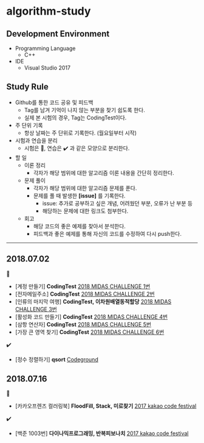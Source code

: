 # algorithm-study

## Development Environment
* Programming Language
    * C++
* IDE
    * Visual Studio 2017

## Study Rule
* Github를 통한 코드 공유 및 피드백
    * Tag를 남겨 기억이 나지 않는 부분을 찾기 쉽도록 한다.    
    * 실제 본 시험의 경우, Tag는 CodingTest이다.
* 주 단위 기록
    * 항상 날짜는 주 단위로 기록한다. (월요일부터 시작)
* 시험과 연습을 분리
    * 시험은 :memo:, 연습은 :heavy_check_mark: 과 같은 모양으로 분리한다.
* 할 일
    * 이론 정리
        * 각자가 해당 범위에 대한 알고리즘 이론 내용을 간단히 정리한다.
    * 문제 풀이
        * 각자가 해당 범위에 대한 알고리즘 문제를 푼다.
        * 문제를 풀 때 발생한 **[issue]** 를 기록한다.
            * issue: 추가로 공부하고 싶은 개념, 어려웠던 부분, 오류가 난 부분 등
            * 해당하는 문제에 대한 링크도 첨부한다.
    * 회고
        * 해당 코드의 좋은 예제를 찾아서 분석한다.
        * 피드백과 좋은 예제를 통해 자신의 코드를 수정하여 다시 push한다.

---

## 2018.07.02
:memo:
* [계정 만들기] __CodingTest__ [2018 MIDAS CHALLENGE 1번](/contents/midas-challenge/풀이/1번.md)
* [전자메일주소] __CodingTest__ [2018 MIDAS CHALLENGE 2번](/contents/midas-challenge/풀이/2번.md)
* [인류의 마지막 여행] __CodingTest, 이차원배열동적할당__ [2018 MIDAS CHALLENGE 3번](/contents/midas-challenge/풀이/3번.md)
* [활성화 코드 만들기] __CodingTest__ [2018 MIDAS CHALLENGE 4번](/contents/midas-challenge/풀이/4번.md)
* [삼항 연산자] __CodingTest__ [2018 MIDAS CHALLENGE 5번](/contents/midas-challenge/풀이/5번.md)
* [가장 큰 영역 찾기] __CodingTest__ [2018 MIDAS CHALLENGE 6번](/contents/midas-challenge/풀이/6번.md)

:heavy_check_mark:
* [정수 정렬하기] __qsort__ [Codeground](/contents/codeground/2018-07-02/정수-정렬하기.md)

## 2018.07.16
:memo:
* [카카오프렌즈 컬러링북] __FloodFill, Stack, 미로찾기__ [2017 kakao code festival](/contents/2017-cacao-code-festival/1번.md)

:heavy_check_mark:
* [백준 1003번] __다이나믹프로그래밍, 반복피보나치__ [2017 kakao code festival](/contents/2017-cacao-code-festival/1번.md)

<!--    * 공유 및 피드백
        1. 각자가 푼 문제에 대한 코드를 feature branch를 따서 github에 push한 후 pull request를 날린다.
        2. 상대방의 코드를 확인한 후 GUI(Github page)를 이용하여 피드백을 적는다.
        3. 피드백을 적은 후 해당하는 feature branch를 merge한다. -->
